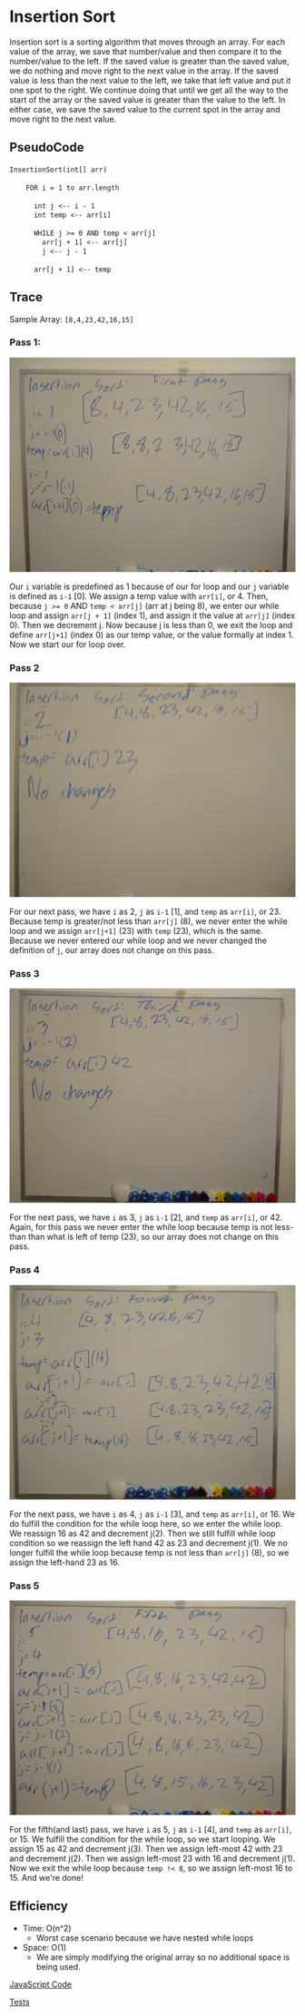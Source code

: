 # Insertion Sort

Insertion sort is a sorting algorithm that moves through an array. For each value of the array, we save that number/value and then compare it to the number/value to the left. If the saved value is greater than the saved value, we do nothing and move right to the next value in the array. If the saved value is less than the next value to the left, we take that left value and put it one spot to the right. We continue doing that until we get all the way to the start of the array or the saved value is greater than the value to the left. In either case, we save the saved value to the current spot in the array and move right to the next value.

## PseudoCode

```
InsertionSort(int[] arr)
  
    FOR i = 1 to arr.length

      int j <-- i - 1
      int temp <-- arr[i]

      WHILE j >= 0 AND temp < arr[j]
        arr[j + 1] <-- arr[j]
        j <-- j - 1

      arr[j + 1] <-- temp
```

## Trace

Sample Array: `[8,4,23,42,16,15]`

### Pass 1:

![first-pass](../../assets/insertion-sort/first-pass.jpg)

Our `i` variable is predefined as 1 because of our for loop and our `j` variable is defined as `i-1` [0]. We assign a temp value with `arr[i]`, or 4. Then, because `j >= 0` AND `temp < arr[j]` (arr at j being 8), we enter our while loop and assign `arr[j + 1]` (index 1), and assign it the value at `arr[j]` (index 0). Then we decrement j. Now because j is less than 0, we exit the loop and define `arr[j+1]` (index 0) as our temp value, or the value formally at index 1. Now we start our for loop over.

### Pass 2

![second-pass](../../assets/insertion-sort/second-pass.jpg)

For our next pass, we have `i` as 2, `j` as `i-1` [1], and `temp` as `arr[i]`, or 23. Because temp is greater/not less than `arr[j]` (8), we never enter the while loop and we assign `arr[j+1]` (23) with `temp` (23), which is the same. Because we never entered our while loop and we never changed the definition of `j`, our array does not change on this pass.

### Pass 3

![third-pass](../../assets/insertion-sort/third-pass.jpg)

For the next pass, we have `i` as 3, `j` as `i-1` [2], and `temp` as `arr[i]`, or 42. Again, for this pass we never enter the while loop because temp is not less-than than what is left of temp (23), so our array does not change on this pass.

### Pass 4

![fourth-pass](../../assets/insertion-sort/fourth-pass.jpg)

For the next pass, we have `i` as 4, `j` as `i-1` [3], and `temp` as `arr[i]`, or 16. We do fulfill the condition for the while loop here, so we enter the while loop. We reassign 16 as 42 and decrement j(2). Then we still fulfill while loop condition so we reassign the left hand 42 as 23 and decrement j(1). We no longer fulfill the while loop because temp is not less than `arr[j]` (8), so we assign the left-hand 23 as 16.

### Pass 5

![fifth-pass](../../assets/insertion-sort/fifth-pass.jpg)

For the fifth(and last) pass, we have `i` as 5, `j` as `i-1` [4], and `temp` as `arr[i]`, or 15. We fulfill the condition for the while loop, so we start looping. We assign 15 as 42 and decrement j(3). Then we assign left-most 42 with 23 and decrement j(2). Then we assign left-most 23 with 16 and decrement j(1). Now we exit the while loop because `temp !< 8`, so we assign left-most 16 to 15. And we're done!

## Efficiency

- Time: O(n^2)
    - Worst case scenario because we have nested while loops
- Space: O(1)
    - We are simply modifying the original array so no additional space is being used.

[JavaScript Code](insertion-sort.js)

[Tests](./../../__tests__/test-insertion-sort.js)
